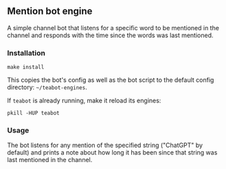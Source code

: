## Mention bot engine

A simple channel bot that listens for a specific word to be mentioned in the
channel and responds with the time since the words was last mentioned.

### Installation

```
make install
```

This copies the bot's config as well as the bot script to the
default config directory: `~/teabot-engines`.

If `teabot` is already running, make it reload its engines:

```
pkill -HUP teabot
```

### Usage

The bot listens for any mention of the specified string ("ChatGPT" by default)
and prints a note about how long it has been since that string was last
mentioned in the channel.
